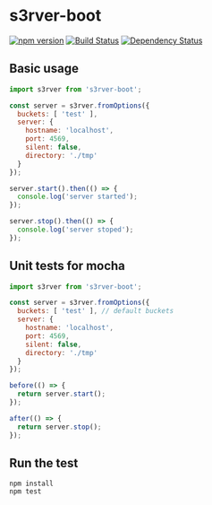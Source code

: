 # s3rver-boot

[![npm version](https://badge.fury.io/js/s3rver-boot.svg)](https://badge.fury.io/js/s3rver-boot)
[![Build Status](https://travis-ci.org/holyshared/s3rver-boot.svg?branch=master)](https://travis-ci.org/holyshared/s3rver-boot)
[![Dependency Status](https://david-dm.org/holyshared/s3rver-boot.svg)](https://david-dm.org/holyshared/s3rver-boot)

## Basic usage

```js
import s3rver from 's3rver-boot';

const server = s3rver.fromOptions({
  buckets: [ 'test' ],
  server: {
    hostname: 'localhost',
    port: 4569,
    silent: false,
    directory: './tmp'
  }
});

server.start().then(() => {
  console.log('server started');
});

server.stop().then(() => {
  console.log('server stoped');
});
```

## Unit tests for mocha

```js
import s3rver from 's3rver-boot';

const server = s3rver.fromOptions({
  buckets: [ 'test' ], // default buckets
  server: {
    hostname: 'localhost',
    port: 4569,
    silent: false,
    directory: './tmp'
  }
});

before(() => {
  return server.start();
});

after(() => {
  return server.stop();
});
```

## Run the test

	npm install
	npm test
